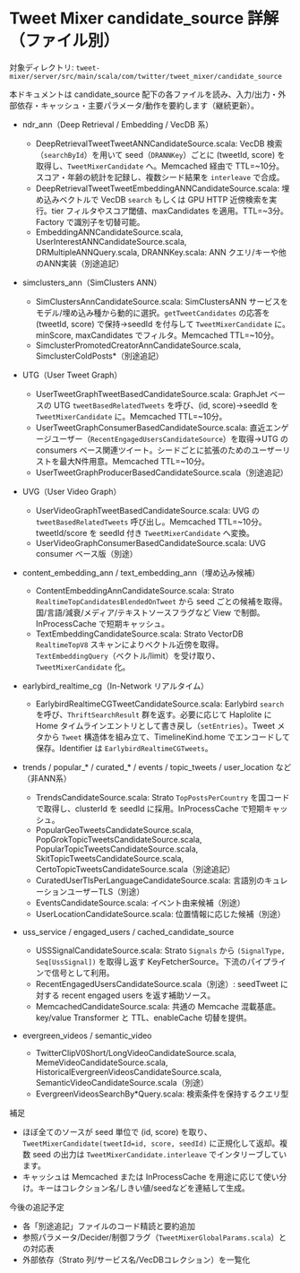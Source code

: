 # Tweet Mixer candidate_source 詳解（ファイル別）

対象ディレクトリ: `tweet-mixer/server/src/main/scala/com/twitter/tweet_mixer/candidate_source`

本ドキュメントは candidate_source 配下の各ファイルを読み、入力/出力・外部依存・キャッシュ・主要パラメータ/動作を要約します（継続更新）。

- ndr_ann（Deep Retrieval / Embedding / VecDB 系）
  - DeepRetrievalTweetTweetANNCandidateSource.scala: VecDB 検索（`searchById`）を用いて seed（`DRANNKey`）ごとに (tweetId, score) を取得し、`TweetMixerCandidate` へ。Memcached 経由で TTL=~10分。スコア・年齢の統計を記録し、複数シード結果を `interleave` で合成。
  - DeepRetrievalTweetTweetEmbeddingANNCandidateSource.scala: 埋め込みベクトルで VecDB `search` もしくは GPU HTTP 近傍検索を実行。tier フィルタやスコア閾値、maxCandidates を適用。TTL=~3分。Factory で識別子を切替可能。
  - EmbeddingANNCandidateSource.scala, UserInterestANNCandidateSource.scala, DRMultipleANNQuery.scala, DRANNKey.scala: ANN クエリ/キーや他のANN実装（別途追記）

- simclusters_ann（SimClusters ANN）
  - SimClustersAnnCandidateSource.scala: SimClustersANN サービスをモデル/埋め込み種から動的に選択。`getTweetCandidates` の応答を (tweetId, score) で保持→seedId を付与して `TweetMixerCandidate` に。minScore, maxCandidates でフィルタ。Memcached TTL=~10分。
  - SimclusterPromotedCreatorAnnCandidateSource.scala, SimclusterColdPosts*（別途追記）

- UTG（User Tweet Graph）
  - UserTweetGraphTweetBasedCandidateSource.scala: GraphJet ベースの UTG `tweetBasedRelatedTweets` を呼び、(id, score)→seedId を `TweetMixerCandidate` に。Memcached TTL=~10分。
  - UserTweetGraphConsumerBasedCandidateSource.scala: 直近エンゲージユーザー（`RecentEngagedUsersCandidateSource`）を取得→UTG の consumers ベース関連ツイート。シードごとに拡張のためのユーザーリストを最大N件用意。Memcached TTL=~10分。
  - UserTweetGraphProducerBasedCandidateSource.scala（別途追記）

- UVG（User Video Graph）
  - UserVideoGraphTweetBasedCandidateSource.scala: UVG の `tweetBasedRelatedTweets` 呼び出し。Memcached TTL=~10分。tweetId/score を seedId 付き `TweetMixerCandidate` へ変換。
  - UserVideoGraphConsumerBasedCandidateSource.scala: UVG consumer ベース版（別途）

- content_embedding_ann / text_embedding_ann（埋め込み候補）
  - ContentEmbeddingAnnCandidateSource.scala: Strato `RealtimeTopCandidatesBlendedOnTweet` から seed ごとの候補を取得。国/言語/減衰/メディア/テキストソースフラグなど View で制御。InProcessCache で短期キャッシュ。
  - TextEmbeddingCandidateSource.scala: Strato VectorDB `RealtimeTopV8` スキャンによりベクトル近傍を取得。`TextEmbeddingQuery`（ベクトル/limit）を受け取り、`TweetMixerCandidate` 化。

- earlybird_realtime_cg（In-Network リアルタイム）
  - EarlybirdRealtimeCGTweetCandidateSource.scala: Earlybird `search` を呼び、`ThriftSearchResult` 群を返す。必要に応じて Haplolite に Home タイムラインエントリとして書き戻し（`setEntries`）。Tweet メタから `Tweet` 構造体を組み立て、TimelineKind.home でエンコードして保存。Identifier は `EarlybirdRealtimeCGTweets`。

- trends / popular_* / curated_* / events / topic_tweets / user_location など（非ANN系）
  - TrendsCandidateSource.scala: Strato `TopPostsPerCountry` を国コードで取得し、clusterId を seedId に採用。InProcessCache で短期キャッシュ。
  - PopularGeoTweetsCandidateSource.scala, PopGrokTopicTweetsCandidateSource.scala, PopularTopicTweetsCandidateSource.scala, SkitTopicTweetsCandidateSource.scala, CertoTopicTweetsCandidateSource.scala（別途追記）
  - CuratedUserTlsPerLanguageCandidateSource.scala: 言語別のキュレーションユーザーTLS（別途）
  - EventsCandidateSource.scala: イベント由来候補（別途）
  - UserLocationCandidateSource.scala: 位置情報に応じた候補（別途）

- uss_service / engaged_users / cached_candidate_source
  - USSSignalCandidateSource.scala: Strato `Signals` から `(SignalType, Seq[UssSignal])` を取得し返す KeyFetcherSource。下流のパイプラインで信号として利用。
  - RecentEngagedUsersCandidateSource.scala（別途）: seedTweet に対する recent engaged users を返す補助ソース。
  - MemcachedCandidateSource.scala: 共通の Memcache 混載基底。key/value Transformer と TTL、enableCache 切替を提供。

- evergreen_videos / semantic_video
  - TwitterClipV0Short/LongVideoCandidateSource.scala, MemeVideoCandidateSource.scala, HistoricalEvergreenVideosCandidateSource.scala, SemanticVideoCandidateSource.scala（別途）
  - EvergreenVideosSearchBy*Query.scala: 検索条件を保持するクエリ型

補足
- ほぼ全てのソースが seed 単位で (id, score) を取り、`TweetMixerCandidate(tweetId=id, score, seedId)` に正規化して返却。複数 seed の出力は `TweetMixerCandidate.interleave` でインタリーブしています。
- キャッシュは Memcached または InProcessCache を用途に応じて使い分け。キーはコレクション名/しきい値/seedなどを連結して生成。

今後の追記予定
- 各「別途追記」ファイルのコード精読と要約追加
- 参照パラメータ/Decider/制御フラグ（`TweetMixerGlobalParams.scala`）との対応表
- 外部依存（Strato 列/サービス名/VecDBコレクション）を一覧化
